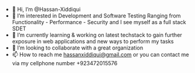 - 👋 Hi, I’m @Hassan-Xiddiqui
- 👀 I’m interested in Development and Software Testing Ranging from Functionality - Performance - Security and I see myself as a full stack SDET
- 🌱 I’m currently learning & working on latest techstack to gain further exposure in web applications and new ways to perform my tasks
- 💞️ I’m looking to collaborate with a great organization
- 📫 How to reach me hassanxiddiqui@gmail.com or you can contact me via my cellphone number +923472015576

<!---
Hassan-Xiddiqui/Hassan-Xiddiqui is a ✨ special ✨ repository because its `README.md` (this file) appears on your GitHub profile.
You can click the Preview link to take a look at your changes.
--->
